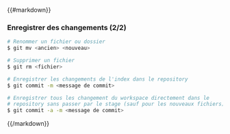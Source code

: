 {{#markdown}}
### Enregistrer des changements (2/2)

```bash
# Renommer un fichier ou dossier
$ git mv <ancien> <nouveau>

# Supprimer un fichier
$ git rm <fichier>
```

```bash
# Enregistrer les changements de l'index dans le repository
$ git commit -m <message de commit>

# Enregistrer tous les changement du workspace directement dans le
# repository sans passer par le stage (sauf pour les nouveaux fichiers)
$ git commit -a -m <message de commit>
```
{{/markdown}}